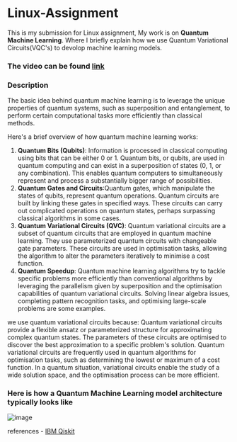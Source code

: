 # Linux-Assignment

This is my submission for Linux assignment, My work is on **Quantum Machine Learning**. Where I briefly explain how we use Quantum Variational Circuits(VQC's) to devolop machine learning models.

### The video can be found [link](https://drive.google.com/file/d/1IJCz1RVWWjuc7xUnDHsbKNlXPFUfNiM6/view?usp=sharing)

### Description 
The basic idea behind quantum machine learning is to leverage the unique properties of quantum systems, such as superposition and entanglement, to perform certain computational tasks more efficiently than classical methods.

Here's a brief overview of how quantum machine learning works:
1. **Quantum Bits (Qubits)**: Information is processed in classical computing using bits that can be either 0 or 1. Quantum bits, or qubits, are used in quantum computing and can exist in a superposition of states (0, 1, or any combination). This enables quantum computers to simultaneously represent and process a substantially bigger range of possibilities.
2. **Quantum Gates and Circuits**:Quantum gates, which manipulate the states of qubits, represent quantum operations. Quantum circuits are built by linking these gates in specified ways. These circuits can carry out complicated operations on quantum states, perhaps surpassing classical algorithms in some cases.
3. **Quantum Variational Circuits (QVC)**: Quantum variational circuits are a subset of quantum circuits that are employed in quantum machine learning. They use parameterized quantum circuits with changeable gate parameters. These circuits are used in optimisation tasks, allowing the algorithm to alter the parameters iteratively to minimise a cost function.
4. **Quantum Speedup**: Quantum machine learning algorithms try to tackle specific problems more efficiently than conventional algorithms by leveraging the parallelism given by superposition and the optimisation capabilities of quantum variational circuits. Solving linear algebra issues, completing pattern recognition tasks, and optimising large-scale problems are some examples.

we use quantum variational circuits because:
Quantum variational circuits provide a flexible ansatz or parameterized structure for approximating complex quantum states. The parameters of these circuits are optimised to discover the best approximation to a specific problem's solution. Quantum variational circuits are frequently used in quantum algorithms for optimisation tasks, such as determining the lowest or maximum of a cost function. In a quantum situation, variational circuits enable the study of a wide solution space, and the optimisation process can be more efficient.

### Here is how a Quantum Machine Learning model architecture typically looks like

![image](https://github.com/Userfound404/Linux-Assignment/assets/97509220/324eb83d-7e30-4b9c-9c7a-6d9863e88fc4)
<br>

references - [IBM Qiskit](https://learn.qiskit.org/course/machine-learning/introduction)
